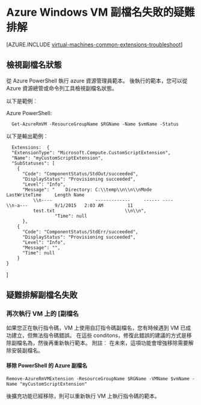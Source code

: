 <properties
   pageTitle="疑難排解 Windows VM 副檔名失敗 |Microsoft Azure"
   description="深入了解 Azure Windows VM 副檔名失敗的疑難排解"
   services="virtual-machines-windows"
   documentationCenter=""
   authors="kundanap"
   manager="timlt"
   editor=""
   tags="top-support-issue,azure-resource-manager"/>

<tags
   ms.service="virtual-machines-windows"
   ms.devlang="na"
   ms.topic="article"
   ms.tgt_pltfrm="vm-windows"
   ms.workload="infrastructure-services"
   ms.date="03/29/2016"
   ms.author="kundanap"/>

# <a name="troubleshooting-azure-windows-vm-extension-failures"></a>Azure Windows VM 副檔名失敗的疑難排解

[AZURE.INCLUDE [virtual-machines-common-extensions-troubleshoot](../../includes/virtual-machines-common-extensions-troubleshoot.md)]

## <a name="viewing-extension-status"></a>檢視副檔名狀態
從 Azure PowerShell 執行 azure 資源管理員範本。 後執行的範本，您可以從 Azure 資源總管或命令列工具檢視副檔名狀態。

以下是範例︰

Azure PowerShell:

      Get-AzureRmVM -ResourceGroupName $RGName -Name $vmName -Status

以下是輸出範例︰

      Extensions:  {
      "ExtensionType": "Microsoft.Compute.CustomScriptExtension",
      "Name": "myCustomScriptExtension",
      "SubStatuses": [
        {
          "Code": "ComponentStatus/StdOut/succeeded",
          "DisplayStatus": "Provisioning succeeded",
          "Level": "Info",
          "Message": "    Directory: C:\\temp\\n\\n\\nMode                LastWriteTime     Length Name
              \\n----                -------------     ------ ----                              \\n-a---          9/1/2015   2:03 AM         11
              test.txt                          \\n\\n",
                      "Time": null
          },
        {
          "Code": "ComponentStatus/StdErr/succeeded",
          "DisplayStatus": "Provisioning succeeded",
          "Level": "Info",
          "Message": "",
          "Time": null
        }
    }
  ]

## <a name="troubleshooting-extension-failures"></a>疑難排解副檔名失敗

### <a name="re-running-the-extension-on-the-vm"></a>再次執行 VM 上的 [副檔名

如果您正在執行指令碼，VM 上使用自訂指令碼副檔名，您有時候遇到 VM 已成功建立，但無法指令碼錯誤。 在這些 conditons，修復此錯誤的建議的方式是移除副檔名為，然後再重新執行範本。
附註︰ 在未來，這項功能會增強移除需要解除安裝副檔名。


#### <a name="remove-the-extension-from-azure-powershell"></a>移除 PowerShell 的 Azure 副檔名

    Remove-AzureRmVMExtension -ResourceGroupName $RGName -VMName $vmName -Name "myCustomScriptExtension"

後擴充功能已經移除，則可以重新執行 VM 上執行指令碼的範本。
